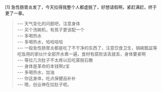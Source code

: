 
[1] 急性肠胃炎发了，今天拉得我整个人都虚脱了，好想请假啊，紧赶满赶，终于更了一章。
>--- 天气变化的问题吧，注意身体<br>
>--- 买个洗碗机，有孩子更该配一个<br>
>--- 多喝热水<br>
>--- 多喝热水，哈哈哈哈<br>
>--- 一般急性肠胃炎都是吃了不干净的东西了，注意饮食卫生，锅碗瓢盆等吃饭用的家伙什全部开水煮一遍，食材有腐败该丢就丢，身体要紧啊<br>
>--- 等拉几次肚子不太疼以后吃蒙脱石散<br>
>--- 身体是革命的本钱啊z宝<br>
>--- 多喝热水，加油<br>
>--- 你这身体，吃点保健品补补<br>
>--- 嗯，创业神在拉肚子呢。<br>
